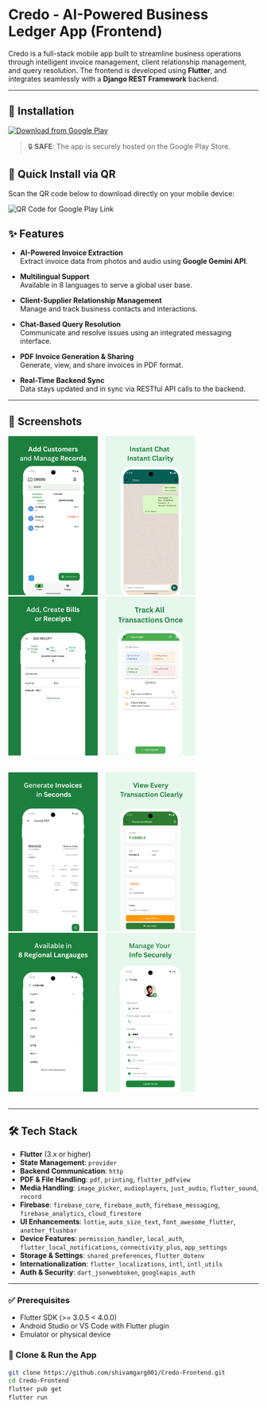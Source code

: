 # Credo - AI-Powered Business Ledger App (Frontend)

Credo is a full-stack mobile app built to streamline business operations through intelligent invoice management, client relationship management, and query resolution. The frontend is developed using **Flutter**, and integrates seamlessly with a **Django REST Framework** backend.

---

## 🧰 Installation

[![Download from Google Play](https://img.shields.io/badge/Download_from-Google_Play-blue?logo=google-play&style=for-the-badge)](https://play.google.com/store/apps/details?id=com.credolabs.credo)

> 🔒 **SAFE**: The app is securely hosted on the Google Play Store.

## 📲 Quick Install via QR

Scan the QR code below to download directly on your mobile device:

![QR Code for Google Play Link](https://api.qrserver.com/v1/create-qr-code/?data=https://play.google.com/store/apps/details?id=com.credolabs.credo&size=150x150)

## ✨ Features

- **AI-Powered Invoice Extraction**  
  Extract invoice data from photos and audio using **Google Gemini API**.

- **Multilingual Support**  
  Available in 8 languages to serve a global user base.

- **Client-Supplier Relationship Management**  
  Manage and track business contacts and interactions.

- **Chat-Based Query Resolution**  
  Communicate and resolve issues using an integrated messaging interface.

- **PDF Invoice Generation & Sharing**  
  Generate, view, and share invoices in PDF format.

- **Real-Time Backend Sync**  
  Data stays updated and in sync via RESTful API calls to the backend.

---

## 📱 Screenshots

<img src="./screenshots/1.png" alt="Ledger Page" width="180">&nbsp;&nbsp;&nbsp;
<img src="./screenshots/2.png" alt="Chats Page" width="180">&nbsp;&nbsp;&nbsp;
<img src="./screenshots/3.png" alt="Add Receipt Page" width="180">&nbsp;&nbsp;&nbsp;
<img src="./screenshots/4.png" alt="Transaction Page" width="180"><br><br>

<img src="./screenshots/5.png" alt="PDF Page" width="180">&nbsp;&nbsp;&nbsp;
<img src="./screenshots/6.png" alt="Ledger Detail Page" width="180">&nbsp;&nbsp;&nbsp;
<img src="./screenshots/7.png" alt="Language Page" width="180">&nbsp;&nbsp;&nbsp;
<img src="./screenshots/8.png" alt="Profile Page" width="180"><br><br>

---

## 🛠 Tech Stack

- **Flutter** (3.x or higher)
- **State Management**: `provider`
- **Backend Communication**: `http`
- **PDF & File Handling**: `pdf`, `printing`, `flutter_pdfview`
- **Media Handling**: `image_picker`, `audioplayers`, `just_audio`, `flutter_sound`, `record`
- **Firebase**: `firebase_core`, `firebase_auth`, `firebase_messaging`, `firebase_analytics`, `cloud_firestore`
- **UI Enhancements**: `lottie`, `auto_size_text`, `font_awesome_flutter`, `another_flushbar`
- **Device Features**: `permission_handler`, `local_auth`, `flutter_local_notifications`, `connectivity_plus`, `app_settings`
- **Storage & Settings**: `shared_preferences`, `flutter_dotenv`
- **Internationalization**: `flutter_localizations`, `intl`, `intl_utils`
- **Auth & Security**: `dart_jsonwebtoken`, `googleapis_auth`

---

### ✅ Prerequisites

- Flutter SDK (>= 3.0.5 < 4.0.0)
- Android Studio or VS Code with Flutter plugin
- Emulator or physical device

### 🚀 Clone & Run the App

```bash
git clone https://github.com/shivamgarg001/Credo-Frontend.git
cd Credo-Frontend
flutter pub get
flutter run

